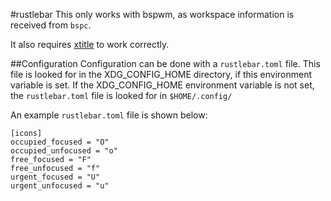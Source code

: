 #rustlebar
This only works with bspwm, as workspace information is received from `bspc`.

It also requires [xtitle](https://github.com/baskerville/xtitle) to work correctly.

##Configuration
Configuration can be done with a `rustlebar.toml` file. This file is looked for in the XDG_CONFIG_HOME directory, if this environment variable is set. If the XDG_CONFIG_HOME environment variable is not set, the `rustlebar.toml` file is looked for in `$HOME/.config/`

An example `rustlebar.toml` file is shown below:

````
[icons]
occupied_focused = "O"
occupied_unfocused = "o"
free_focused = "F"
free_unfocused = "f"
urgent_focused = "U"
urgent_unfocused = "u"
````
